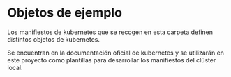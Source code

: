 # Objetos de ejemplo

Los manifiestos de kubernetes que se recogen en esta carpeta definen distintos objetos de kubernetes.

Se encuentran en la documentación oficial de kubernetes y se utilizarán en este proyecto como plantillas para desarrollar los manifiestos del clúster local.
